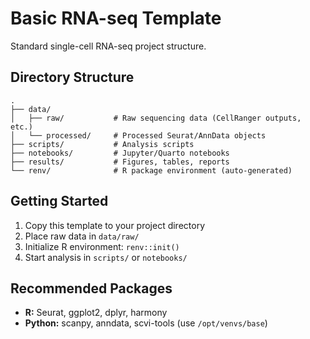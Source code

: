 # Basic RNA-seq Template

Standard single-cell RNA-seq project structure.

## Directory Structure

```
.
├── data/
│   ├── raw/           # Raw sequencing data (CellRanger outputs, etc.)
│   └── processed/     # Processed Seurat/AnnData objects
├── scripts/           # Analysis scripts
├── notebooks/         # Jupyter/Quarto notebooks
├── results/           # Figures, tables, reports
└── renv/              # R package environment (auto-generated)
```

## Getting Started

1. Copy this template to your project directory
2. Place raw data in `data/raw/`
3. Initialize R environment: `renv::init()`
4. Start analysis in `scripts/` or `notebooks/`

## Recommended Packages

- **R:** Seurat, ggplot2, dplyr, harmony
- **Python:** scanpy, anndata, scvi-tools (use `/opt/venvs/base`)
